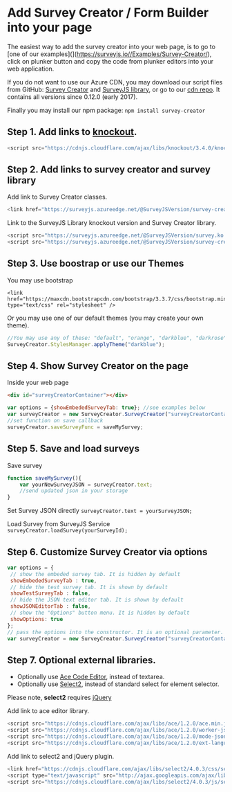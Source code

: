 # Add Survey Creator / Form Builder  into your page

The easiest way to add the survey creator into your web page, is to go to [one of our examples](](https://surveyjs.io//Examples/Survey-Creator/), click on plunker button and copy the code from plunker editors into your web application.

If you do not want to use our Azure CDN, you may download our script files from GitHub: [Survey Creator](https://github.com/surveyjs/survey-creator/releases) and [SurveyJS library](https://github.com/surveyjs/survey-library/releases), or go to our [cdn repo](https://github.com/surveyjs/builds). It contains all versions since 0.12.0 (early 2017).

Finally you may install our npm package:
```npm install survey-creator```

## Step 1. Add links to [knockout](http://knockoutjs.com).

```javascript
<script src="https://cdnjs.cloudflare.com/ajax/libs/knockout/3.4.0/knockout-min.js"></script>
```

## Step 2.  Add links to survey creator and survey library

Add link to Survey Creator classes.
```javascript
<link href="https://surveyjs.azureedge.net/@SurveyJSVersion/survey-creator.css" type="text/css" rel="stylesheet" />
```

Link to the SurveyJS Library knockout version and Survey Creator library.
```javascript
<script src="https://surveyjs.azureedge.net/@SurveyJSVersion/survey.ko.min.js">
<script src="https://surveyjs.azureedge.net/@SurveyJSVersion/survey-creator.min.js"></script>
```

## Step 3. Use boostrap or use our Themes

You may use bootstrap
```
<link href="https://maxcdn.bootstrapcdn.com/bootstrap/3.3.7/css/bootstrap.min.css" type="text/css" rel="stylesheet" />
```

Or you may use one of our default themes (you may create your own theme).
```javascript
//You may use any of these: "default", "orange", "darkblue", "darkrose", "stone", "winter", "winterstone"
SurveyCreator.StylesManager.applyTheme("darkblue");
```

## Step 4. Show Survey Creator on the page

Inside your web page

```html
<div id="surveyCreatorContainer"></div>
```

```javascript
var options = {showEmbededSurveyTab: true}; //see examples below
var surveyCreator = new SurveyCreator.SurveyCreator("surveyCreatorContainer", options);
//set function on save callback
surveyCreator.saveSurveyFunc = saveMySurvey;
```

## Step 5. Save and load surveys

Save survey
```javascript
function saveMySurvey(){
    var yourNewSurveyJSON = surveyCreator.text;
    //send updated json in your storage  
}
```
Set Survey JSON directly
```surveyCreator.text = yourSurveyJSON;```

Load Survey from SurveyJS Service
```surveyCreator.loadSurvey(yourSurveyId);```

## Step 6. Customize Survey Creator via options

```javascript
var options = {
 // show the embeded survey tab. It is hidden by default
 showEmbededSurveyTab : true,
 // hide the test survey tab. It is shown by default
 showTestSurveyTab : false,
 // hide the JSON text editor tab. It is shown by default
 showJSONEditorTab : false,
 // show the "Options" button menu. It is hidden by default 
 showOptions: true                          
};
// pass the options into the constructor. It is an optional parameter.
var surveyCreator = new SurveyCreator.SurveyCreator("surveyCreatorContainer", options);
```

## Step 7. Optional external libraries.

+ Optionally use [Ace Code Editor](https://ace.c9.io/), instead of textarea.
+ Optionally use [Select2](https://select2.github.io/), instead of standard select for element selector.

Please note, **select2** requires [jQuery](https://jquery.com/)

Add link to ace editor library.
```javascript
<script src="https://cdnjs.cloudflare.com/ajax/libs/ace/1.2.0/ace.min.js" type="text/javascript"></script>
<script src="https://cdnjs.cloudflare.com/ajax/libs/ace/1.2.0/worker-json.js" type="text/javascript"></script>
<script src="https://cdnjs.cloudflare.com/ajax/libs/ace/1.2.0/mode-json.js" type="text/javascript"></script>
<script src="https://cdnjs.cloudflare.com/ajax/libs/ace/1.2.0/ext-language_tools.js" type="text/javascript"></script>
```

Add link to select2 and jQuery plugin.
```javascript
<link href="https://cdnjs.cloudflare.com/ajax/libs/select2/4.0.3/css/select2.min.css" type="text/css" rel="stylesheet" />
<script type="text/javascript" src="http://ajax.googleapis.com/ajax/libs/jquery/2.1.4/jquery.min.js"></script>
<script src="https://cdnjs.cloudflare.com/ajax/libs/select2/4.0.3/js/select2.min.js" type="text/javascript"></script>
```
